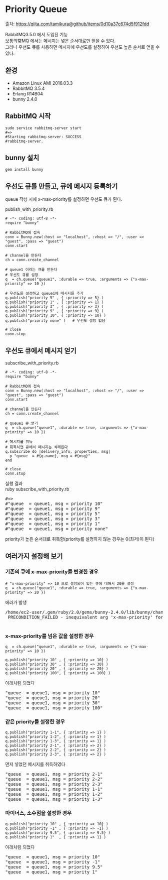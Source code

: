 # Priority Queue
출처: https://qiita.com/tamikura@github/items/0d10a37c674d5f912fdd  
  
RabbitMQ3.5.0 에서 도입된 기능  
보통의常MQ 에서는 메시지는 넣은 순서대로만 얻을 수 있다.  
그러나 우선도 큐를 사용하면 메시지에 우선도를 설정하여 우선도 높은 순서로 얻을 수 있다.  
  

## 환경
- Amazon Linux AMI 2016.03.3
- RabbitMQ 3.5.4
- Erlang R14B04
- bunny 2.4.0


## RabbitMQ 시작
```
sudo service rabbitmq-server start
#=>
#Starting rabbitmq-server: SUCCESS
#rabbitmq-server.
```
  
## bunny 설치
```
gem install bunny
```
  
    

## 우선도 큐를 만들고, 큐에 메시지 등록하기
queue 작성 시에 x-max-priority를 설정하면 우선도 큐가 된다.  
  
publish_with_priority.rb  
```
# -*- coding: utf-8 -*-
require "bunny"

# RabbitMQ에 접속
conn = Bunny.new(:host => "localhost", :vhost => "/", :user => "guest", :pass => "guest")
conn.start

# channel을 만든다
ch = conn.create_channel

# queue1 이라는 큐를 만든다
# 우선도 큐를 설정
q  = ch.queue("queue1", :durable => true, :arguments => {"x-max-priority" => 10 })

# 우선도를 설정하고 queue1에 메시지를 추가
q.publish("priority 5" , { :priority => 5} )
q.publish("priority 1" , { :priority => 1} )
q.publish("priority 3" , { :priority => 3} )
q.publish("priority 9" , { :priority => 9} )
q.publish("priority 10", { :priority => 10} )
q.publish("priority none" )   # 우선도 설정 없음

# close
conn.stop
```
  
  
## 우선도 큐에서 메시지 얻기
subscribe_with_priority.rb  
```
# -*- coding: utf-8 -*-
require "bunny"

# RabbitMQ에 접속
conn = Bunny.new(:host => "localhost", :vhost => "/", :user => "guest", :pass => "guest")
conn.start

# channel을 만든다
ch = conn.create_channel

# queue1 큐 얻기
q  = ch.queue("queue1", :durable => true, :arguments => {"x-max-priority" => 10 })

# 메시지를 취득
# 취득하면 큐에서 메시지는 삭제된다
q.subscribe do |delivery_info, properties, msg|
  p "queue  = #{q.name}, msg = #{msg}"
end

# close
conn.stop
```
  
실행 결과    
ruby subscribe_with_priority.rb  
<pre>
#=>
#"queue  = queue1, msg = priority 10"
#"queue  = queue1, msg = priority 9"
#"queue  = queue1, msg = priority 5"
#"queue  = queue1, msg = priority 3"
#"queue  = queue1, msg = priority 1"
#"queue  = queue1, msg = priority none"
</pre>
  
priority가 높은 순서대로 취득함(priority를 설정하지 않는 경우는 0(최저)이 된다)  
  

## 여러가지 설정해 보기
### 기존의 큐에 x-max-priority를 변경한 경우
```
# "x-max-priority" => 10 으로 설정되어 있는 큐에 대해서 20을 설정
q  = ch.queue("queue1", :durable => true, :arguments => {"x-max-priority" => 20 })
```
  
에러가 발생  
<pre>
/home/ec2-user/.gem/ruby/2.0/gems/bunny-2.4.0/lib/bunny/channel.rb:1927:in `raise_if_continuation_resulted_in_a_channel_error!':
 PRECONDITION_FAILED - inequivalent arg 'x-max-priority' for queue 'queue1' in vhost '/': received '20' but current is '10' (Bunny::PreconditionFailed)
 </pre>
   

### x-max-priority를 넘은 값을 설정한 경우
```
q  = ch.queue("queue1", :durable => true, :arguments => {"x-max-priority" => 10 })

q.publish("priority 10" , { :priority => 10} )
q.publish("priority 30" , { :priority => 30} )
q.publish("priority 20" , { :priority => 20} )
q.publish("priority 100", { :priority => 100} )
```
  
아래처럼 되었다  
<pre>
"queue  = queue1, msg = priority 10"
"queue  = queue1, msg = priority 20"
"queue  = queue1, msg = priority 30"
"queue  = queue1, msg = priority 100"
</pre>  
  
### 같은 priority를 설정한 경우
```
q.publish("priority 1-1", { :priority => 1} )
q.publish("priority 1-2", { :priority => 1} )
q.publish("priority 1-3", { :priority => 1} )
q.publish("priority 2-1", { :priority => 2} )
q.publish("priority 2-2", { :priority => 2} )
q.publish("priority 2-3", { :priority => 2} )
```
  
먼저 넣었던 메시지를 취득하였다  
<pre>
"queue  = queue1, msg = priority 2-1"
"queue  = queue1, msg = priority 2-2"
"queue  = queue1, msg = priority 2-3"
"queue  = queue1, msg = priority 1-1"
"queue  = queue1, msg = priority 1-2"
"queue  = queue1, msg = priority 1-3"
</pre>
  
### 마이너스, 소수점을 설정한 경우
```
q.publish("priority 10" , { :priority => 10} )
q.publish("priority -1" , { :priority => -1} )
q.publish("priority 9.5", { :priority => 9.5} )
q.publish("priority 1"  , { :priority => 1} )
```
  
아래처럼 되었다  
<pre>
"queue  = queue1, msg = priority 10"
"queue  = queue1, msg = priority -1"
"queue  = queue1, msg = priority 9.5"
"queue  = queue1, msg = priority 1"
</pre>
  